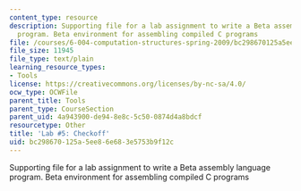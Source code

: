 ```yaml
---
content_type: resource
description: Supporting file for a lab assignment to write a Beta assembly language
  program. Beta environment for assembling compiled C programs
file: /courses/6-004-computation-structures-spring-2009/bc298670125a5ee86e683e5753b9f12c_lab5checkoff.uasm
file_size: 11945
file_type: text/plain
learning_resource_types:
- Tools
license: https://creativecommons.org/licenses/by-nc-sa/4.0/
ocw_type: OCWFile
parent_title: Tools
parent_type: CourseSection
parent_uid: 4a943900-de94-8e8c-5c50-0874d4a8bdcf
resourcetype: Other
title: 'Lab #5: Checkoff'
uid: bc298670-125a-5ee8-6e68-3e5753b9f12c
---
```

Supporting file for a lab assignment to write a Beta assembly language program. Beta environment for assembling compiled C programs